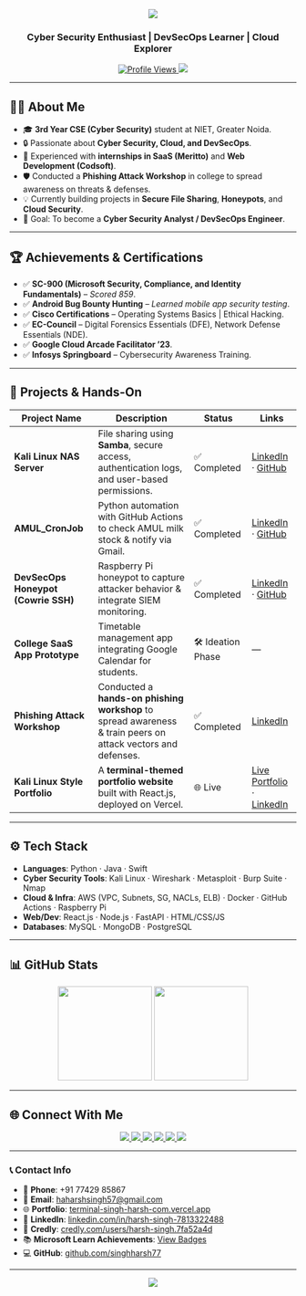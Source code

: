 <p align="center">
  <img src="https://capsule-render.vercel.app/api?text=🚀+Hey%2C+I'm+Harsh+Singh!&animation=fadeIn&type=waving&color=gradient&height=100"/>
</p>

<h3 align="center">Cyber Security Enthusiast | DevSecOps Learner | Cloud Explorer</h3>

<div align="center">
  <a href="https://github.com/singhharsh77">
    <img src="https://komarev.com/ghpvc/?username=singhharsh77&color=blueviolet&style=flat-square" alt="Profile Views"/>
  </a>
  <a href="https://www.linkedin.com/in/YOUR-LINKEDIN">
    <img src="https://img.shields.io/badge/LinkedIn-Connect-blue?style=flat-square&logo=linkedin"/>
  </a>
</div>

---

## 👨‍💻 About Me  

- 🎓 **3rd Year CSE (Cyber Security)** student at NIET, Greater Noida.  
- 🔒 Passionate about **Cyber Security, Cloud, and DevSecOps**.  
- 📂 Experienced with **internships in SaaS (Meritto)** and **Web Development (Codsoft)**.  
- 🛡️ Conducted a **Phishing Attack Workshop** in college to spread awareness on threats & defenses.  
- 💡 Currently building projects in **Secure File Sharing**, **Honeypots**, and **Cloud Security**.  
- 🎯 Goal: To become a **Cyber Security Analyst / DevSecOps Engineer**.  

---

## 🏆 Achievements & Certifications  

- ✅ **SC-900 (Microsoft Security, Compliance, and Identity Fundamentals)** – *Scored 859*.  
- ✅ **Android Bug Bounty Hunting** – *Learned mobile app security testing*.  
- ✅ **Cisco Certifications** – Operating Systems Basics | Ethical Hacking.  
- ✅ **EC-Council** – Digital Forensics Essentials (DFE), Network Defense Essentials (NDE).  
- ✅ **Google Cloud Arcade Facilitator ’23**.  
- ✅ **Infosys Springboard** – Cybersecurity Awareness Training.  

---

## 🔨 Projects & Hands-On  

| Project Name | Description | Status | Links |
|--------------|-------------|--------|-------|
| **Kali Linux NAS Server** | File sharing using **Samba**, secure access, authentication logs, and user-based permissions. | ✅ Completed | [LinkedIn](https://www.linkedin.com/posts/harsh-singh-781332248_nas-cybersecurity-samba-activity-7291098275770732545-kVLw?utm_source=share&utm_medium=member_desktop&rcm=ACoAAD1F6NEBOMyXbCRVnSsDcetYIRlvBYk7hXw) · [GitHub](https://github.com/singhharsh77/NAS_Server) |
| **AMUL_CronJob** | Python automation with GitHub Actions to check AMUL milk stock & notify via Gmail. | ✅ Completed | [LinkedIn](https://www.linkedin.com/posts/harsh-singh-781332248_githubactions-automation-python-activity-7365087413867642880-agTm?utm_source=share&utm_medium=member_desktop&rcm=ACoAAD1F6NEBOMyXbCRVnSsDcetYIRlvBYk7hXw) · [GitHub](https://github.com/singhharsh77/AMUL_CronJob) |
| **DevSecOps Honeypot (Cowrie SSH)** | Raspberry Pi honeypot to capture attacker behavior & integrate SIEM monitoring. | ✅ Completed | [LinkedIn](https://www.linkedin.com/posts/harsh-singh-781332248_cybersecurity-devsecops-honeypot-activity-7303419778797293568--XQm?utm_source=share&utm_medium=member_desktop&rcm=ACoAAD1F6NEBOMyXbCRVnSsDcetYIRlvBYk7hXw) · [GitHub](https://github.com/singhharsh77/Honeypot) |
| **College SaaS App Prototype** | Timetable management app integrating Google Calendar for students. | 🛠 Ideation Phase | — |
| **Phishing Attack Workshop** | Conducted a **hands-on phishing workshop** to spread awareness & train peers on attack vectors and defenses. | ✅ Completed | [LinkedIn](https://www.linkedin.com/posts/harsh-singh-781332248_phishingattacks-cybersecurityawareness-handsontraining-activity-7164324770501550083-8oto?utm_source=share&utm_medium=member_desktop&rcm=ACoAAD1F6NEBOMyXbCRVnSsDcetYIRlvBYk7hXw) |
| **Kali Linux Style Portfolio** | A **terminal-themed portfolio website** built with React.js, deployed on Vercel. | 🌐 Live | [Live Portfolio](https://terminal-singh-harsh-com.vercel.app/) · [LinkedIn](https://www.linkedin.com/posts/harsh-singh-781332248_terminalportfolio-reactjs-cybersecurity-activity-7353489087078543360-3YX4?utm_source=share&utm_medium=member_desktop&rcm=ACoAAD1F6NEBOMyXbCRVnSsDcetYIRlvBYk7hXw) |

---

## ⚙️ Tech Stack  

- **Languages**: Python · Java · Swift  
- **Cyber Security Tools**: Kali Linux · Wireshark · Metasploit · Burp Suite · Nmap  
- **Cloud & Infra**: AWS (VPC, Subnets, SG, NACLs, ELB) · Docker · GitHub Actions · Raspberry Pi  
- **Web/Dev**: React.js · Node.js · FastAPI · HTML/CSS/JS  
- **Databases**: MySQL · MongoDB · PostgreSQL  

---

## 📊 GitHub Stats  

<p align="center">
  <img src="https://github-readme-stats.vercel.app/api?username=singhharsh77&show_icons=true&theme=radical" height="165"/>
  <img src="https://github-readme-streak-stats.herokuapp.com/?user=singhharsh77&theme=radical" height="165"/>
</p>

---

## 🌐 Connect With Me  

<div align="center">
  <a href="https://www.linkedin.com/in/harsh-singh-7813322488">
    <img src="https://img.shields.io/badge/LinkedIn-Connect-blue?style=for-the-badge&logo=linkedin"/>
  </a>
  <a href="mailto:haharshsingh57@gmail.com">
    <img src="https://img.shields.io/badge/Gmail-Contact-red?style=for-the-badge&logo=gmail"/>
  </a>
  <a href="https://github.com/singhharsh77">
    <img src="https://img.shields.io/badge/GitHub-Follow-black?style=for-the-badge&logo=github"/>
  </a>
  <a href="https://www.credly.com/users/harsh-singh.7fa52a4d">
    <img src="https://img.shields.io/badge/Credly-Badges-orange?style=for-the-badge&logo=credly"/>
  </a>
  <a href="https://learn.microsoft.com/en-us/users/harshsingh-5675/achievements">
    <img src="https://img.shields.io/badge/Microsoft-Learn-0078D4?style=for-the-badge&logo=microsoft"/>
  </a>
  <a href="https://terminal-singh-harsh-com.vercel.app/">
    <img src="https://img.shields.io/badge/Portfolio-Terminal--Style-green?style=for-the-badge&logo=linux"/>
  </a>
</div>

---

### 📞 Contact Info  

- 📱 **Phone**: +91 77429 85867  
- 📧 **Email**: [haharshsingh57@gmail.com](mailto:haharshsingh57@gmail.com)  
- 🌐 **Portfolio**: [terminal-singh-harsh-com.vercel.app](https://terminal-singh-harsh-com.vercel.app/)  
- 💼 **LinkedIn**: [linkedin.com/in/harsh-singh-7813322488](https://www.linkedin.com/in/harsh-singh-7813322488)  
- 🏅 **Credly**: [credly.com/users/harsh-singh.7fa52a4d](https://www.credly.com/users/harsh-singh.7fa52a4d)  
- 📚 **Microsoft Learn Achievements**: [View Badges](https://learn.microsoft.com/en-us/users/harshsingh-5675/achievements)  
- 💻 **GitHub**: [github.com/singhharsh77](https://github.com/singhharsh77)  


---

<p align="center">
  <img src="https://quotes-github-readme.vercel.app/api?type=horizontal&theme=radical" />
</p>
